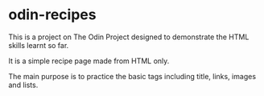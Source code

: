 # odin-recipes

This is a project on The Odin Project designed to demonstrate the HTML skills learnt so far. 

It is a simple recipe page made from HTML only.

The main purpose is to practice the basic tags including title, links, images and lists. 
